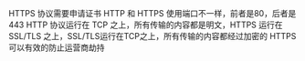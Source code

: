 HTTPS 协议需要申请证书
HTTP 和 HTTPS 使用端口不一样，前者是80，后者是443
HTTP 协议运行在 TCP 之上，所有传输的内容都是明文，HTTPS 运行在 SSL/TLS 之上，SSL/TLS运行在TCP之上，所有传输的内容都经过加密的
HTTPS 可以有效的防止运营商劫持